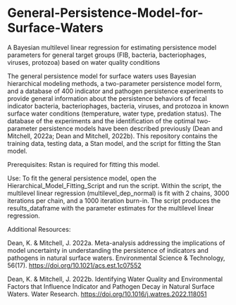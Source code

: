 # General-Persistence-Model-for-Surface-Waters
A Bayesian multilevel linear regression for estimating persistence model parameters for general target groups (FIB, bacteria, bacteriophages, viruses, protozoa) based on water quality conditions

The general persistence model for surface waters uses Bayesian hierarchical modeling methods, a two-parameter persistence model form, and a database of 400 indicator and pathogen persistence
experiments to provide general information about the persistence behaviors of fecal indicator bacteria, bacteriophages, bacteria, viruses, and protozoa in known surface water conditions (temperature,
water type, predation status). The database of the experiments and the identification of the optimal two-parameter persistence models have been described previously (Dean and Mitchell, 2022a; Dean 
and Mitchell, 2022b). This repository contains the training data, testing data, a Stan model, and the script for fitting the Stan model.

Prerequisites: 
Rstan is required for fitting this model. 

Use: 
To fit the general persistence model, open the Hierarchical_Model_Fitting_Script and run the script. Within the script, the multilevel linear regression (multilevel_dep_normal) is fit with 2 chains, 
3000 iterations per chain, and a 1000 iteration burn-in. The script produces the results_dataframe with the parameter estimates for the multilevel linear regression.


Additional Resources:

Dean, K. & Mitchell, J. 2022a. Meta-analysis addressing the implications of model uncertainty in understanding the persistence of indicators and pathogens in natural surface waters. Environmental Science & Technology, 56(17). https://doi.org/10.1021/acs.est.1c07552

Dean, K. & Mitchell, J. 2022b. Identifying Water Quality and Environmental Factors that Influence Indicator and Pathogen Decay in Natural Surface Waters. Water Research. https://doi.org/10.1016/j.watres.2022.118051
